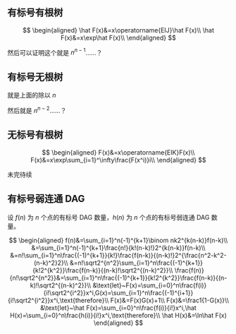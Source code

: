 ## 有标号有根树

$$
\begin{aligned}
\hat F(x)&=x\operatorname{EIJ}\hat F(x)\\
\hat F(x)&=x\exp\hat F(x)\\
\end{aligned}
$$

然后可以证明这个就是 $n^{n-1}$……？

## 有标号无根树

就是上面的除以 $n$

然后就是 $n^{n-2}$……？

## 无标号有根树

$$
\begin{aligned}
F(x)&=x\operatorname{EIK}F(x)\\
F(x)&=x\exp\sum_{i=1}^\infty\frac{F(x^i)}i\\
\end{aligned}
$$

未完待续

## 有标号弱连通 DAG

设 $f(n)$ 为 $n$ 个点的有标号 DAG 数量，$h(n)$ 为 $n$ 个点的有标号弱连通 DAG 数量。

$$
\begin{aligned}
f(n)&=\sum_{i=1}^n(-1)^{k+1}\binom nk2^{k(n-k)}f(n-k)\\
&=\sum_{i=1}^n(-1)^{k+1}\frac{n!}{k!(n-k)!}2^{k(n-k)}f(n-k)\\
&=n!\sum_{i=1}^n\frac{(-1)^{k+1}}{k!}\frac{f(n-k)}{(n-k)!}2^{\frac{n^2-k^2-(n-k)^2}2}\\
&=n!\sqrt2^{n^2}\sum_{i=1}^n\frac{(-1)^{k+1}}{k!2^{k^2}}\frac{f(n-k)}{(n-k)!\sqrt2^{(n-k)^2}}\\
\frac{f(n)}{n!\sqrt2^{n^2}}&=\sum_{i=1}^n\frac{(-1)^{k+1}}{k!2^{k^2}}\frac{f(n-k)}{(n-k)!\sqrt2^{(n-k)^2}}\\
&\text{let}~F(x)=\sum_{i=0}^n\frac{f(i)}{i!\sqrt2^{i^2}}x^i,G(x)=\sum_{i=1}^n\frac{(-1)^{i+1}}{i!\sqrt2^{i^2}}x^i,\text{therefore}\\
F(x)&=F(x)G(x)+1\\
F(x)&=\frac1{1-G(x)}\\
&\text{let}~\hat F(x)=\sum_{i=0}^n\frac{f(i)}{i!}x^i,\hat H(x)=\sum_{i=0}^n\frac{h(i)}{i!}x^i,\text{therefore}\\
\hat H(x)&=\ln\hat F(x)
\end{aligned}
$$

